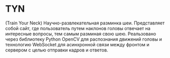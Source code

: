 # TYN
(Train Your Neck)
Научно-развлекательная разминка шеи.
Представляет собой сайт, где пользователь путем наклонов головы отвечает на интересные вопросы, тем самым разминая свою шею. Реальзовано через библиотеку Python OpenCV для распознания движений головы и технологию WebSocket для асинхронной связи между фронтом и сервером с целью отправки кадров и ответов. 
